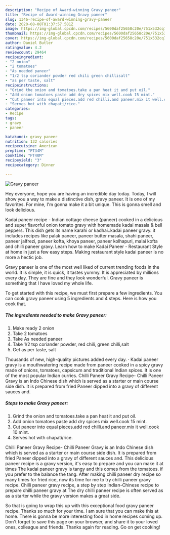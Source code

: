 ```yaml
---
description: "Recipe of Award-winning Gravy paneer"
title: "Recipe of Award-winning Gravy paneer"
slug: 1346-recipe-of-award-winning-gravy-paneer
date: 2020-08-08T01:37:57.581Z
image: https://img-global.cpcdn.com/recipes/5600daf25658c20e/751x532cq70/gravy-paneer-recipe-main-photo.jpg
thumbnail: https://img-global.cpcdn.com/recipes/5600daf25658c20e/751x532cq70/gravy-paneer-recipe-main-photo.jpg
cover: https://img-global.cpcdn.com/recipes/5600daf25658c20e/751x532cq70/gravy-paneer-recipe-main-photo.jpg
author: Daniel Butler
ratingvalue: 4.2
reviewcount: 29464
recipeingredient:
- "2 onion"
- "2 tomatoes"
- "As needed paneer"
- "1/2 tsp coriander powder red chili green chillisalt"
- "as per taste, salt"
recipeinstructions:
- "Grind the onion and tomatoes.take a pan heat it and put oil."
- "Add onion tomatoes paste add dry spices mix well.cook 15 mint."
- "Cut paneer into equal pieces.add red chilli.and paneer.mix it well.cook 10 mint."
- "Serves hot with chapati/rice."
categories:
- Recipe
tags:
- gravy
- paneer

katakunci: gravy paneer 
nutrition: 132 calories
recipecuisine: American
preptime: "PT34M"
cooktime: "PT40M"
recipeyield: "3"
recipecategory: Dinner

---
```



![Gravy paneer](https://img-global.cpcdn.com/recipes/5600daf25658c20e/751x532cq70/gravy-paneer-recipe-main-photo.jpg)

Hey everyone, hope you are having an incredible day today. Today, I will show you a way to make a distinctive dish, gravy paneer. It is one of my favorites. For mine, I'm gonna make it a bit unique. This is gonna smell and look delicious.

Kadai paneer recipe - Indian cottage cheese (paneer) cooked in a delicious and super flavorful onion tomato gravy with homemade kadai masala &amp; bell peppers. This dish gets its name karahi or kadhai..kadai paneer gravy. it includes recipes like palak paneer, paneer butter masala, shahi paneer, paneer jalfrezi, paneer kofta, khoya paneer, paneer kolhapuri, malai kofta and chilli paneer gravy. Learn how to make Kadai Paneer - Restaurant Style at home in just a few easy steps. Making restaurant style kadai paneer is no more a hectic job.

Gravy paneer is one of the most well liked of current trending foods in the world. It is simple, it is quick, it tastes yummy. It is appreciated by millions every day. They are fine and they look wonderful. Gravy paneer is something that I have loved my whole life.


To get started with this recipe, we must first prepare a few ingredients. You can cook gravy paneer using 5 ingredients and 4 steps. Here is how you cook that.

<!--inarticleads1-->

##### The ingredients needed to make Gravy paneer:

1. Make ready 2 onion
1. Take 2 tomatoes
1. Take As needed paneer
1. Take 1/2 tsp coriander powder, red chili, green chilli,salt
1. Get as per taste, salt


Thousands of new, high-quality pictures added every day. · Kadai paneer gravy is a mouthwatering recipe made from paneer cooked in a spicy gravy made of onions, tomatoes, capsicum and traditional Indian spices. It is one of the most popular Indian curries. Chilli Paneer Gravy Recipe- Chilli Paneer Gravy is an Indo Chinese dish which is served as a starter or main course side dish. It is prepared from fried Paneer dipped into a gravy of different sauces and. 

<!--inarticleads2-->

##### Steps to make Gravy paneer:

1. Grind the onion and tomatoes.take a pan heat it and put oil.
1. Add onion tomatoes paste add dry spices mix well.cook 15 mint.
1. Cut paneer into equal pieces.add red chilli.and paneer.mix it well.cook 10 mint.
1. Serves hot with chapati/rice.


Chilli Paneer Gravy Recipe- Chilli Paneer Gravy is an Indo Chinese dish which is served as a starter or main course side dish. It is prepared from fried Paneer dipped into a gravy of different sauces and. This delicious paneer recipe is a gravy version, it&#39;s easy to prepare and you can make it at times The kadai paneer gravy is tangy and this comes from the tomatoes. if you prefer to the balance the tang. After making chilli paneer dry recipe so many times for fried rice, now its time for me to try chilli paneer gravy recipe. Chilli paneer gravy recipe, a step by step Indian-Chinese recipe to prepare chilli paneer gravy at The dry chilli paneer recipe is often served as as a starter while the gravy version makes a great side. 

So that is going to wrap this up with this exceptional food gravy paneer recipe. Thanks so much for your time. I am sure that you can make this at home. There is gonna be more interesting food in home recipes coming up. Don't forget to save this page on your browser, and share it to your loved ones, colleague and friends. Thanks again for reading. Go on get cooking!
